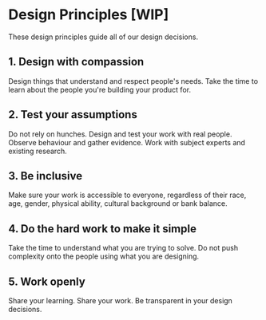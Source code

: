 # Design Principles [WIP]

These design principles guide all of our design decisions.

## 1. Design with compassion

Design things that understand and respect people's needs. Take the time to learn about the people you're building your product for.

## 2. Test your assumptions

Do not rely on hunches. Design and test your work with real people. Observe behaviour and gather evidence. Work with subject experts and existing research.


## 3. Be inclusive

Make sure your work is accessible to everyone, regardless of their race, age, gender, physical ability, cultural background or bank balance.


## 4. Do the hard work to make it simple 

Take the time to understand what you are trying to solve. Do not push complexity onto the people using what you are designing.

## 5. Work openly

Share your learning. Share your work. Be transparent in your design decisions.

